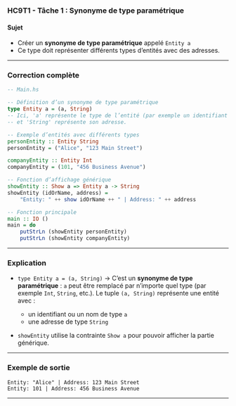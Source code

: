 ### **HC9T1 - Tâche 1 : Synonyme de type paramétrique**

#### **Sujet**

* Créer un **synonyme de type paramétrique** appelé `Entity a`
* Ce type doit représenter différents types d’entités avec des adresses.

---

###  **Correction complète**

```haskell
-- Main.hs

-- Définition d’un synonyme de type paramétrique
type Entity a = (a, String)
-- Ici, 'a' représente le type de l’entité (par exemple un identifiant ou un nom)
-- et 'String' représente son adresse.

-- Exemple d’entités avec différents types
personEntity :: Entity String
personEntity = ("Alice", "123 Main Street")

companyEntity :: Entity Int
companyEntity = (101, "456 Business Avenue")

-- Fonction d’affichage générique
showEntity :: Show a => Entity a -> String
showEntity (idOrName, address) =
    "Entity: " ++ show idOrName ++ " | Address: " ++ address

-- Fonction principale
main :: IO ()
main = do
    putStrLn (showEntity personEntity)
    putStrLn (showEntity companyEntity)
```

---

###  **Explication**

* `type Entity a = (a, String)`
  → C’est un **synonyme de type paramétrique** : `a` peut être remplacé par n’importe quel type (par exemple `Int`, `String`, etc.).
  Le tuple `(a, String)` représente une entité avec :

  * un identifiant ou un nom de type `a`
  * une adresse de type `String`

* `showEntity` utilise la contrainte `Show a` pour pouvoir afficher la partie générique.

---

### **Exemple de sortie**

```
Entity: "Alice" | Address: 123 Main Street
Entity: 101 | Address: 456 Business Avenue
```

---

